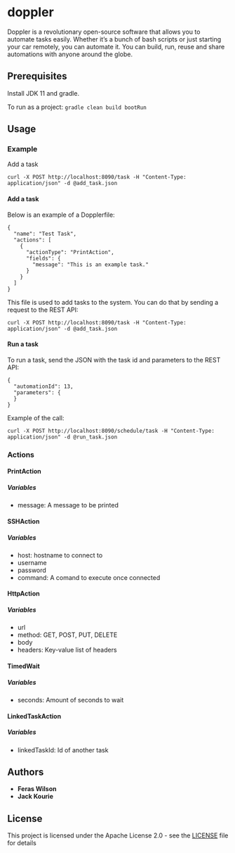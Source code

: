 # doppler
Doppler is a revolutionary open-source software that allows you to automate tasks easily. Whether it’s a bunch of bash scripts or just starting your car remotely, you can automate it. You can build, run, reuse and share automations with anyone around the globe.


## Prerequisites

Install JDK 11 and gradle.

To run as a project:
```gradle clean build bootRun```

## Usage

### Example

Add a task

```curl -X POST http://localhost:8090/task -H "Content-Type: application/json" -d @add_task.json```

#### Add a task

Below is an example of a Dopplerfile:
```
{
  "name": "Test Task",
  "actions": [
    {
      "actionType": "PrintAction",
      "fields": {
        "message": "This is an example task."
      }
    }
  ]
}
```

This file is used to add tasks to the system. You can do that by sending a request to the REST API:

```curl -X POST http://localhost:8090/task -H "Content-Type: application/json" -d @add_task.json```

#### Run a task


To run a task, send the JSON with the task id and parameters to the REST API:

```
{
  "automationId": 13,
  "parameters": {
  }
}
```

Example of the call:

```curl -X POST http://localhost:8090/schedule/task -H "Content-Type: application/json" -d @run_task.json```


### Actions
#### PrintAction
##### Variables
* message: A message to be printed

#### SSHAction
##### Variables
* host: hostname to connect to
* username
* password
* command: A comand to execute once connected

#### HttpAction
##### Variables
* url
* method: GET, POST, PUT, DELETE
* body
* headers: Key-value list of headers

#### TimedWait
##### Variables
* seconds: Amount of seconds to wait

#### LinkedTaskAction
##### Variables
* linkedTaskId: Id of another task

## Authors

* **Feras Wilson** 
* **Jack Kourie** 

## License

This project is licensed under the Apache License 2.0 - see the [LICENSE](LICENSE) file for details





